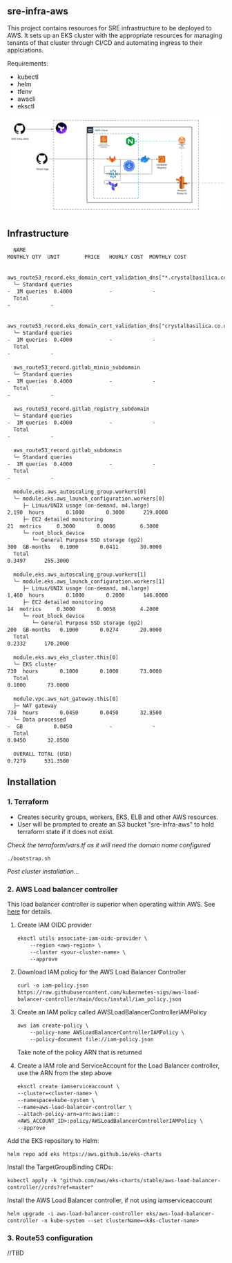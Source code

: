 ## sre-infra-aws

This project contains resources for SRE infrastructure to be deployed to AWS.
It sets up an EKS cluster with the appropriate resources for managing tenants of that cluster through CI/CD and automating ingress to their applciations.


Requirements:
- kubectl
- helm
- tfenv
- awscli
- eksctl


![image](images/platform.png)

## Infrastructure

```
  NAME                                                                          MONTHLY QTY  UNIT        PRICE   HOURLY COST  MONTHLY COST

  aws_route53_record.eks_domain_cert_validation_dns["*.crystalbasilica.co.uk"]
  └─ Standard queries                                                                     -  1M queries  0.4000            -             -
  Total                                                                                                                    -             -

  aws_route53_record.eks_domain_cert_validation_dns["crystalbasilica.co.uk"]
  └─ Standard queries                                                                     -  1M queries  0.4000            -             -
  Total                                                                                                                    -             -

  aws_route53_record.gitlab_minio_subdomain
  └─ Standard queries                                                                     -  1M queries  0.4000            -             -
  Total                                                                                                                    -             -

  aws_route53_record.gitlab_registry_subdomain
  └─ Standard queries                                                                     -  1M queries  0.4000            -             -
  Total                                                                                                                    -             -

  aws_route53_record.gitlab_subdomain
  └─ Standard queries                                                                     -  1M queries  0.4000            -             -
  Total                                                                                                                    -             -

  module.eks.aws_autoscaling_group.workers[0]
  └─ module.eks.aws_launch_configuration.workers[0]
     ├─ Linux/UNIX usage (on-demand, m4.large)                                        2,190  hours       0.1000       0.3000      219.0000
     ├─ EC2 detailed monitoring                                                          21  metrics     0.3000       0.0086        6.3000
     └─ root_block_device
        └─ General Purpose SSD storage (gp2)                                            300  GB-months   0.1000       0.0411       30.0000
  Total                                                                                                               0.3497      255.3000

  module.eks.aws_autoscaling_group.workers[1]
  └─ module.eks.aws_launch_configuration.workers[1]
     ├─ Linux/UNIX usage (on-demand, m4.large)                                        1,460  hours       0.1000       0.2000      146.0000
     ├─ EC2 detailed monitoring                                                          14  metrics     0.3000       0.0058        4.2000
     └─ root_block_device
        └─ General Purpose SSD storage (gp2)                                            200  GB-months   0.1000       0.0274       20.0000
  Total                                                                                                               0.2332      170.2000

  module.eks.aws_eks_cluster.this[0]
  └─ EKS cluster                                                                        730  hours       0.1000       0.1000       73.0000
  Total                                                                                                               0.1000       73.0000

  module.vpc.aws_nat_gateway.this[0]
  ├─ NAT gateway                                                                        730  hours       0.0450       0.0450       32.8500
  └─ Data processed                                                                       -  GB          0.0450            -             -
  Total                                                                                                               0.0450       32.8500

  OVERALL TOTAL (USD)                                                                                                 0.7279      531.3500
```

## Installation 

### 1. Terraform

- Creates security groups, workers, EKS, ELB and other AWS resources.
- User will be prompted to create an S3 bucket "sre-infra-aws" to hold terraform state if it does not exist.

_Check the terraform/vars.tf as it will need the domain name configured_

```
./bootstrap.sh
```

_Post cluster installation_...

### 2. AWS Load balancer controller

This load balancer controller is superior when operating within AWS.
See [here]() for details. 


1. Create IAM OIDC provider
    ```
    eksctl utils associate-iam-oidc-provider \
        --region <aws-region> \
        --cluster <your-cluster-name> \
        --approve
    ```
1. Download IAM policy for the AWS Load Balancer Controller
    ```
    curl -o iam-policy.json https://raw.githubusercontent.com/kubernetes-sigs/aws-load-balancer-controller/main/docs/install/iam_policy.json
    ```
1. Create an IAM policy called AWSLoadBalancerControllerIAMPolicy
    ```
    aws iam create-policy \
        --policy-name AWSLoadBalancerControllerIAMPolicy \
        --policy-document file://iam-policy.json
    ```
    Take note of the policy ARN that is returned

1. Create a IAM role and ServiceAccount for the Load Balancer controller, use the ARN from the step above
    ```
    eksctl create iamserviceaccount \
    --cluster=<cluster-name> \
    --namespace=kube-system \
    --name=aws-load-balancer-controller \
    --attach-policy-arn=arn:aws:iam::<AWS_ACCOUNT_ID>:policy/AWSLoadBalancerControllerIAMPolicy \
    --approve
    ```

Add the EKS repository to Helm:
```shell script
helm repo add eks https://aws.github.io/eks-charts
```

Install the TargetGroupBinding CRDs:

```shell script
kubectl apply -k "github.com/aws/eks-charts/stable/aws-load-balancer-controller//crds?ref=master"
```

Install the AWS Load Balancer controller, if not using iamserviceaccount
```shell script
helm upgrade -i aws-load-balancer-controller eks/aws-load-balancer-controller -n kube-system --set clusterName=<k8s-cluster-name>
```

### 3. Route53 configuration

//TBD


